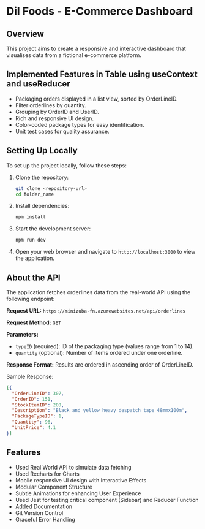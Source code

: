 # Dil Foods - E-Commerce Dashboard

## Overview

This project aims to create a responsive and interactive dashboard that visualises data from a fictional e-commerce platform.

## Implemented Features in Table using useContext and useReducer

- Packaging orders displayed in a list view, sorted by OrderLineID.
- Filter orderlines by quantity.
- Grouping by OrderID and UserID.
- Rich and responsive UI design.
- Color-coded package types for easy identification.
- Unit test cases for quality assurance.

## Setting Up Locally

To set up the project locally, follow these steps:

1. Clone the repository:
   ```bash
   git clone <repository-url>
   cd folder_name
   ```

2. Install dependencies:
   ```bash
   npm install
   ```

3. Start the development server:
   ```bash
   npm run dev
   ```

4. Open your web browser and navigate to `http://localhost:3000` to view the application.

## About the API

The application fetches orderlines data from the real-world API using the following endpoint:

**Request URL:** `https://minizuba-fn.azurewebsites.net/api/orderlines`

**Request Method:** `GET`

**Parameters:**
- `typeID` (required): ID of the packaging type (values range from 1 to 14).
- `quantity` (optional): Number of items ordered under one orderline.

**Response Format:**
Results are ordered in ascending order of OrderLineID.

Sample Response:
```json
[{
  "OrderLineID": 307,
  "OrderID": 151,
  "StockItemID": 200,
  "Description": "Black and yellow heavy despatch tape 48mmx100m",
  "PackageTypeID": 1,
  "Quantity": 96,
  "UnitPrice": 4.1
}]
```

## Features

- Used Real World API to simulate data fetching
- Used Recharts for Charts
- Mobile responsive UI design with Interactive Effects
- Modular Component Structure
- Subtle Animations for enhancing User Experience
- Used Jest for testing critical component (Sidebar) and Reducer Function
- Added Documentation
- Git Version Control
- Graceful Error Handling